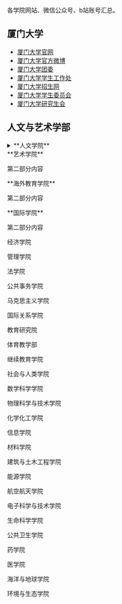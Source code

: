各学院网站、微信公众号、b站账号汇总。

## 厦门大学
- [厦门大学官网](https://www.xmu.edu.cn/)
- [厦门大学官方微博](https://weibo.com/xmunews)
- [厦门大学团委](https://tw.xmu.edu.cn/)
- [厦门大学学生工作处](https://xsc.xmu.edu.cn/)
- [厦门大学招生网](https://zsb.xmu.edu.cn/)
- [厦门大学学生委员会](https://xsh.xmu.edu.cn/)
- [厦门大学研究生会](https://yjsh.xmu.edu.cn/)

## 人文与艺术学部

<details>
        <summary>**人文学院**</summary>
        <p>官网</p>
        <p>团委</p>
        <details>
            <summary>**新闻传播学院**</summary>
        <p>官网</p>
        </details>
        <summary>**外文学院**</summary>
        <p>第二部分内容</p>
        </details>
        <summary>**艺术学院**</summary>
        <p>第二部分内容</p>
        </details>
        <summary>**海外教育学院**</summary>
        <p>第二部分内容</p>
        </details>
        <summary>**国际学院**</summary>
        <p>第二部分内容</p>
        </details>
</details>

经济学院

管理学院

法学院

公共事务学院

马克思主义学院

国际关系学院

教育研究院

体育教学部

继续教育学院

社会与人类学院

数学科学学院

物理科学与技术学院

化学化工学院

信息学院

材料学院

建筑与土木工程学院

能源学院

航空航天学院

电子科学与技术学院

生命科学学院

公共卫生学院

药学院

医学院

海洋与地球学院

环境与生态学院
